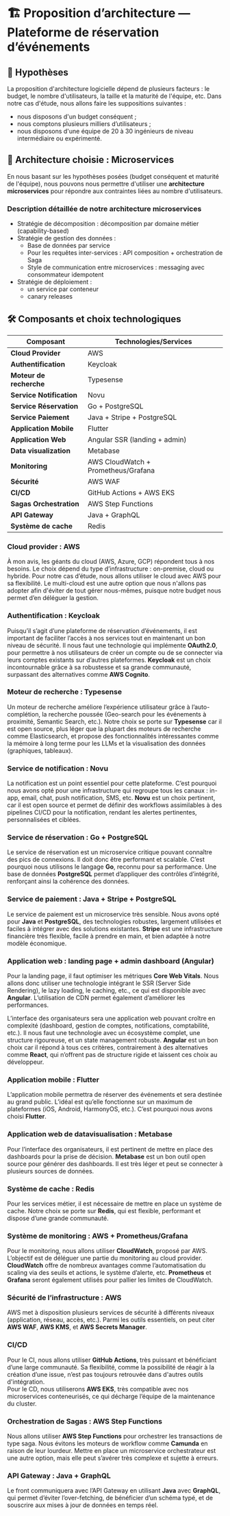 # 🏗️ Proposition d’architecture — Plateforme de réservation d’événements

## 📌 Hypothèses

La proposition d'architecture logicielle dépend de plusieurs facteurs : le budget, le nombre d'utilisateurs, la taille et la maturité de l'équipe, etc. Dans notre cas d'étude, nous allons faire les suppositions suivantes :
- nous disposons d'un budget conséquent ;
- nous comptons plusieurs milliers d’utilisateurs ;
- nous disposons d'une équipe de 20 à 30 ingénieurs de niveau intermédiaire ou expérimenté.

## 🧩 Architecture choisie : Microservices

En nous basant sur les hypothèses posées (budget conséquent et maturité de l'équipe), nous pouvons nous permettre d'utiliser une **architecture microservices** pour répondre aux contraintes liées au nombre d'utilisateurs.

### Description détaillée de notre architecture microservices

- Stratégie de décomposition : décomposition par domaine métier (capability-based)
- Stratégie de gestion des données :
  * Base de données par service
  * Pour les requêtes inter-services : API composition + orchestration de Saga
  * Style de communication entre microservices : messaging avec consommateur idempotent
- Stratégie de déploiement :
  * un service par conteneur
  * canary releases

## 🛠️ Composants et choix technologiques

| Composant                | Technologies/Services                  |
| ------------------------ | -------------------------------------- |
| **Cloud Provider**       | AWS                                    |
| **Authentification**     | Keycloak                               |
| **Moteur de recherche**  | Typesense                              |
| **Service Notification** | Novu                                   |
| **Service Réservation**  | Go + PostgreSQL                        |
| **Service Paiement**     | Java + Stripe + PostgreSQL             |
| **Application Mobile**   | Flutter                                |
| **Application Web**      | Angular SSR (landing + admin)          |
| **Data visualization**   | Metabase                               |
| **Monitoring**           | AWS CloudWatch + Prometheus/Grafana    |
| **Sécurité**             | AWS WAF                                |
| **CI/CD**                | GitHub Actions + AWS EKS               |
| **Sagas Orchestration**  | AWS Step Functions                     |
| **API Gateway**          | Java + GraphQL                         |
| **Système de cache**     | Redis                                  |

### Cloud provider : AWS

À mon avis, les géants du cloud (AWS, Azure, GCP) répondent tous à nos besoins. Le choix dépend du type d’infrastructure : on-premise, cloud ou hybride. Pour notre cas d’étude, nous allons utiliser le cloud avec AWS pour sa flexibilité. Le multi-cloud est une autre option que nous n'allons pas adopter afin d'éviter de tout gérer nous-mêmes, puisque notre budget nous permet d’en déléguer la gestion.

### Authentification : Keycloak

Puisqu’il s’agit d’une plateforme de réservation d’événements, il est important de faciliter l’accès à nos services tout en maintenant un bon niveau de sécurité. Il nous faut une technologie qui implémente **OAuth2.0**, pour permettre à nos utilisateurs de créer un compte ou de se connecter via leurs comptes existants sur d’autres plateformes. **Keycloak** est un choix incontournable grâce à sa robustesse et sa grande communauté, surpassant des alternatives comme **AWS Cognito**.

### Moteur de recherche : Typesense

Un moteur de recherche améliore l’expérience utilisateur grâce à l’auto-complétion, la recherche poussée (Geo-search pour les événements à proximité, Semantic Search, etc.). Notre choix se porte sur **Typesense** car il est open source, plus léger que la plupart des moteurs de recherche comme Elasticsearch, et propose des fonctionnalités intéressantes comme la mémoire à long terme pour les LLMs et la visualisation des données (graphiques, tableaux).

### Service de notification : Novu

La notification est un point essentiel pour cette plateforme. C’est pourquoi nous avons opté pour une infrastructure qui regroupe tous les canaux : in-app, email, chat, push notification, SMS, etc. **Novu** est un choix pertinent, car il est open source et permet de définir des workflows assimilables à des pipelines CI/CD pour la notification, rendant les alertes pertinentes, personnalisées et ciblées.

### Service de réservation : Go + PostgreSQL

Le service de réservation est un microservice critique pouvant connaître des pics de connexions. Il doit donc être performant et scalable. C’est pourquoi nous utilisons le langage **Go**, reconnu pour sa performance. Une base de données **PostgreSQL** permet d’appliquer des contrôles d’intégrité, renforçant ainsi la cohérence des données.

### Service de paiement : Java + Stripe + PostgreSQL

Le service de paiement est un microservice très sensible. Nous avons opté pour **Java** et **PostgreSQL**, des technologies robustes, largement utilisées et faciles à intégrer avec des solutions existantes. **Stripe** est une infrastructure financière très flexible, facile à prendre en main, et bien adaptée à notre modèle économique.

### Application web : landing page + admin dashboard (Angular)

Pour la landing page, il faut optimiser les métriques **Core Web Vitals**. Nous allons donc utiliser une technologie intégrant le SSR (Server Side Rendering), le lazy loading, le caching, etc., ce qui est disponible avec **Angular**. L’utilisation de CDN permet également d’améliorer les performances.

L’interface des organisateurs sera une application web pouvant croître en complexité (dashboard, gestion de comptes, notifications, comptabilité, etc.). Il nous faut une technologie avec un écosystème complet, une structure rigoureuse, et un state management robuste. **Angular** est un bon choix car il répond à tous ces critères, contrairement à des alternatives comme **React**, qui n’offrent pas de structure rigide et laissent ces choix au développeur.

### Application mobile : Flutter

L’application mobile permettra de réserver des événements et sera destinée au grand public. L’idéal est qu’elle fonctionne sur un maximum de plateformes (iOS, Android, HarmonyOS, etc.). C’est pourquoi nous avons choisi **Flutter**.

### Application web de datavisualisation : Metabase

Pour l’interface des organisateurs, il est pertinent de mettre en place des dashboards pour la prise de décision. **Metabase** est un bon outil open source pour générer des dashboards. Il est très léger et peut se connecter à plusieurs sources de données.

### Système de cache : Redis

Pour les services métier, il est nécessaire de mettre en place un système de cache. Notre choix se porte sur **Redis**, qui est flexible, performant et dispose d’une grande communauté.

### Système de monitoring : AWS + Prometheus/Grafana

Pour le monitoring, nous allons utiliser **CloudWatch**, proposé par AWS. L’objectif est de déléguer une partie du monitoring au cloud provider. **CloudWatch** offre de nombreux avantages comme l’automatisation du scaling via des seuils et actions, le système d’alerte, etc. **Prometheus** et **Grafana** seront également utilisés pour pallier les limites de CloudWatch.

### Sécurité de l’infrastructure : AWS

AWS met à disposition plusieurs services de sécurité à différents niveaux (application, réseau, accès, etc.). Parmi les outils essentiels, on peut citer **AWS WAF**, **AWS KMS**, et **AWS Secrets Manager**.

### CI/CD

Pour le CI, nous allons utiliser **GitHub Actions**, très puissant et bénéficiant d’une large communauté. Sa flexibilité, comme la possibilité de réagir à la création d’une issue, n’est pas toujours retrouvée dans d'autres outils d'intégration.  
Pour le CD, nous utiliserons **AWS EKS**, très compatible avec nos microservices conteneurisés, ce qui décharge l’équipe de la maintenance du cluster.

### Orchestration de Sagas : AWS Step Functions

Nous allons utiliser **AWS Step Functions** pour orchestrer les transactions de type saga. Nous évitons les moteurs de workflow comme **Camunda** en raison de leur lourdeur. Mettre en place un microservice orchestrateur est une autre option, mais elle peut s’avérer très complexe et sujette à erreurs.

### API Gateway : Java + GraphQL

Le front communiquera avec l’API Gateway en utilisant **Java** avec **GraphQL**, qui permet d’éviter l’over-fetching, de bénéficier d’un schéma typé, et de souscrire aux mises à jour de données en temps réel.
